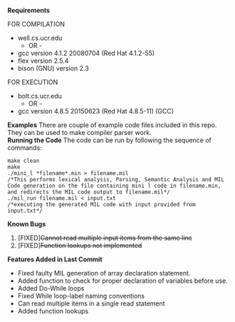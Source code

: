 **Requirements**

FOR COMPILATION 
- well.cs.ucr.edu
    - OR -
- gcc version 4.1.2 20080704 (Red Hat 4.1.2-55)
- flex version 2.5.4
- bison (GNU) version 2.3

FOR EXECUTION   
- bolt.cs.ucr.edu
    - OR -
- gcc version 4.8.5 20150623 (Red Hat 4.8.5-11) (GCC)  

**Examples**
There are couple of example code files included in this repo. They can be used to make compiler parser work.  
**Running the Code**
The code can be run by following the sequence of commands:

    make clean
    make
    ./mini_l *filename*.min > filename.mil   
    /*This performs lexical analysis, Parsing, Semantic Analysis and MIL Code generation on the file containing mini l code in filename.min, and redirects the MIL code output to filename.mil*/
    ./mil_run filename.mil < input.txt
    /*executing the generated MIL code with input provided from input.txt*/

**Known Bugs**

 1. [FIXED]~~Cannot read multiple input items from the same line~~
 2. [FIXED]~~Function lookups not implemented~~

**Features Added in Last Commit**
 - Fixed faulty MIL generation of array declaration statement.
 - Added function to check for proper declaration of variables before use.
 - Added Do-While loops
 - Fixed While loop-label naming conventions 
 - Can read multiple items in a single read statement
 - Added function lookups
